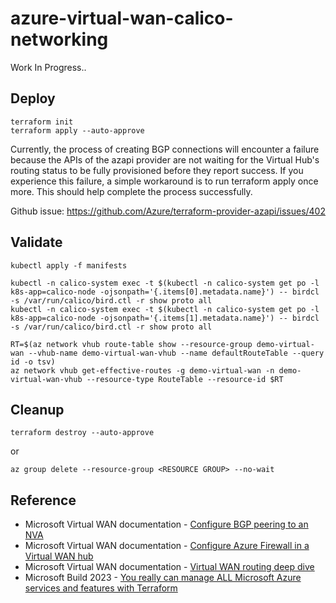 # azure-virtual-wan-calico-networking

Work In Progress..


## Deploy 

```
terraform init
terraform apply --auto-approve
```

Currently, the process of creating BGP connections will encounter a failure because the APIs of the azapi provider are not waiting for the Virtual Hub's routing status to be fully provisioned before they report success. If you experience this failure, a simple workaround is to run terraform apply once more. This should help complete the process successfully.

Github issue: https://github.com/Azure/terraform-provider-azapi/issues/402

## Validate

```
kubectl apply -f manifests
```

```
kubectl -n calico-system exec -t $(kubectl -n calico-system get po -l k8s-app=calico-node -ojsonpath='{.items[0].metadata.name}') -- birdcl -s /var/run/calico/bird.ctl -r show proto all
kubectl -n calico-system exec -t $(kubectl -n calico-system get po -l k8s-app=calico-node -ojsonpath='{.items[1].metadata.name}') -- birdcl -s /var/run/calico/bird.ctl -r show proto all
```

```
RT=$(az network vhub route-table show --resource-group demo-virtual-wan --vhub-name demo-virtual-wan-vhub --name defaultRouteTable --query id -o tsv)
az network vhub get-effective-routes -g demo-virtual-wan -n demo-virtual-wan-vhub --resource-type RouteTable --resource-id $RT
```

## Cleanup

```
terraform destroy --auto-approve
```

or

```
az group delete --resource-group <RESOURCE GROUP> --no-wait
```

## Reference

- Microsoft Virtual WAN documentation - [Configure BGP peering to an NVA](https://learn.microsoft.com/en-us/azure/virtual-wan/create-bgp-peering-hub-portal)
- Microsoft Virtual WAN documentation - [Configure Azure Firewall in a Virtual WAN hub](https://learn.microsoft.com/en-us/azure/virtual-wan/howto-firewall)
- Microsoft Virtual WAN documentation - [Virtual WAN routing deep dive](https://learn.microsoft.com/en-us/azure/virtual-wan/routing-deep-dive)
- Microsoft Build 2023 - [You really can manage ALL Microsoft Azure services and features with Terraform](https://www.youtube.com/watch?v=CTFyjN7zvHg)
